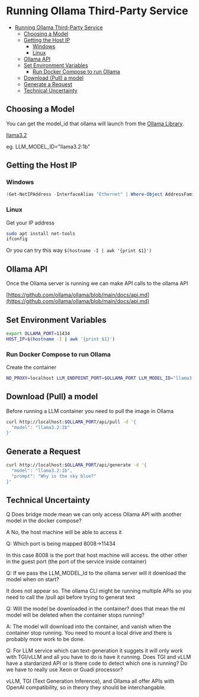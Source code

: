 # Running Ollama Third-Party Service

- [Running Ollama Third-Party Service](#running-ollama-third-party-service)
  - [Choosing a Model](#choosing-a-model)
  - [Getting the Host IP](#getting-the-host-ip)
    - [Windows](#windows)
    - [Linux](#linux)
  - [Ollama API](#ollama-api)
  - [Set Environment Variables](#set-environment-variables)
    - [Run Docker Compose to run Ollama](#run-docker-compose-to-run-ollama)
  - [Download (Pull) a model](#download-pull-a-model)
  - [Generate a Request](#generate-a-request)
  - [Technical Uncertainty](#technical-uncertainty)

## Choosing a Model

You can get the model_id that ollama will launch from the [Ollama Library](https://ollama.com/library).

[llama3.2](https://ollama.com/library/llama3.2)

eg. LLM_MODEL_ID="llama3.2:1b"

## Getting the Host IP

### Windows

```powershell
(Get-NetIPAddress -InterfaceAlias "Ethernet" | Where-Object AddressFamily -eq IPv4).IPAddress
```

### Linux

Get your IP address

```sh
sudo apt install net-tools
ifconfig
```

Or you can try this way `$(hostname -I | awk '{print $1}')`

## Ollama API

Once the Ollama server is running we can make API calls to the ollama API

[https://github.com/ollama/ollama/blob/main/docs/api.md](https://github.com/ollama/ollama/blob/main/docs/api.md)

## Set Environment Variables

```sh
export OLLAMA_PORT=11434
HOST_IP=$(hostname -I | awk '{print $1}') 
```

### Run Docker Compose to run Ollama

Create the container

```sh
NO_PROXY=localhost LLM_ENDPOINT_PORT=$OLLAMA_PORT LLM_MODEL_ID="llama3.2:1b" docker compose up
```

## Download (Pull) a model

Before running a LLM container you need to pull the image in Ollama

```sh
curl http://localhost:$OLLAMA_PORT/api/pull -d '{
  "model": "llama3.2:1b"
}'
```

## Generate a Request

```sh
curl http://localhost:$OLLAMA_PORT/api/generate -d '{
  "model": "llama3.2:1b",
  "prompt": "Why is the sky blue?"
}'
```

## Technical Uncertainty

Q Does bridge mode mean we can only access Ollama API with another model in the docker compose?

A No, the host machine will be able to access it

Q: Which port is being mapped 8008->11434

In this case 8008 is the port that host machine will access. the other other in the guest port (the port of the service inside container)

Q: If we pass the LLM_MODEL_Id to the ollama server will it download the model when on start?

It does not appear so. The ollama CLI might be running multiple APIs so you need to call the /pull api before trying to generat text

Q: Will the model be downloaded in the container? does that mean the ml model will be deleted when the container stops running?

A: The model will download into the container, and vanish when the container stop running. You need to mount a local drive and there is probably more work to be done.

Q: For LLM service which can text-generation it suggets it will only work with TGI/vLLM and all you have to do is have it running. Does TGI and vLLM have a stardarized API or is there code to detect which one is running? Do we have to really use Xeon or Guadi processor?

vLLM, TGI (Text Generation Inference), and Ollama all offer APIs with OpenAI compatibility, so in theory they should be interchangable.
